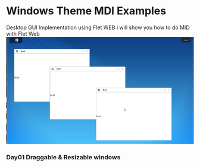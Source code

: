 # Windows Theme MDI Examples
Desktop GUI Implementation using Flet WEB 
i will show you how to do MID with Flet Web
![MDI_DEMO](./asset/DemoMDI.gif)



### Day01 Draggable & Resizable windows

